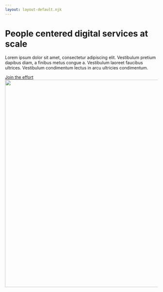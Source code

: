 ```yaml
---
layout: layout-default.njk
---
```


<div class="wp-block-ca-design-system-hero cagov-with-sidebar cagov-with-sidebar-left cagov-featured-section cagov-bkgrd-gry cagov-block wp-block-cagov-hero">
  <div>
    <div class="cagov-stack cagov-p-2 cagov-featured-sidebar">
      <h1>People centered digital services at scale</h1>
      <div class="cagov-hero-body-content">
        <p>Lorem ipsum dolor sit amet, consectetur adipiscing elit. Vestibulum pretium dapibus diam, a finibus metus congue a. Vestibulum laoreet faucibus ultrices. Vestibulum condimentum lectus in arcu ultricies condimentum.</p>
        <div class="wp-block-button">
          <a class="wp-block-button__link" href="#">Join the effort</a>
        </div>
      </div>
    </div>
    <div><img class="cagov-featured-image" src="/_merged_assets/homepage-sketch.svg" alt="" width="1024" height="683"></div>
  </div>
</div>

